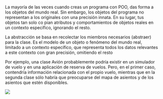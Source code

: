 La mayoría de las veces cuando creas un programa con POO, das forma a los objetos del mundo real. Sin embargo, los objetos del programa no representan a los originales con una precisión innata. En su lugar, tus objetos tan solo co pian atributos y comportamientos de objetos reales en un contexto específico, ignorando el resto.

La abstracción se basa en recolectar los miembros necesarios (abstraer) para la clase. Es el modelo de un objeto o fenómeno del mundo real, limitado a un contexto específico, que representa todos los datos relevantes a este contexto con gran precisión, omitiendo el resto

Por ejemplo, una clase Avión probablemente podría existir en un simulador de vuelo y en una aplicación de reserva de vuelos. Pero, en el primer caso, contendría información relacionada con el propio vuelo, mientras que en la segunda clase sólo habría que preocuparse del mapa de asientos y de los asientos que estén disponibles.

![](https://i.imgur.com/wEL2oL9.png)
